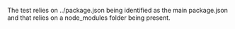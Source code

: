 The test relies on ../package.json being identified as the main package.json and that relies on a node_modules folder being present.

